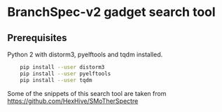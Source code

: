 # BranchSpec-v2 gadget search tool

## Prerequisites

Python 2 with distorm3, pyelftools and tqdm installed. 

```bash
    pip install --user distorm3
    pip install --user pyelftools
    pip install --user tqdm
```

Some of the snippets of this search tool are taken from https://github.com/HexHive/SMoTherSpectre
